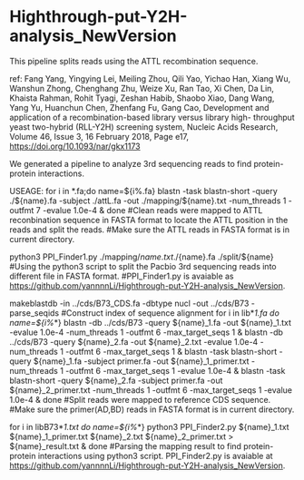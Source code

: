 # Highthrough-put-Y2H-analysis_NewVersion
This pipeline splits reads using the ATTL recombination sequence.

ref:
Fang Yang, Yingying Lei, Meiling Zhou, Qili Yao, Yichao Han, Xiang Wu, Wanshun Zhong, Chenghang Zhu, Weize Xu, Ran Tao, Xi Chen, Da Lin, Khaista Rahman, Rohit Tyagi, Zeshan Habib, Shaobo Xiao, Dang Wang, Yang Yu, Huanchun Chen, Zhenfang Fu, Gang Cao, Development and application of a recombination-based library versus library high- throughput yeast two-hybrid (RLL-Y2H) screening system, Nucleic Acids Research, Volume 46, Issue 3, 16 February 2018, Page e17, https://doi.org/10.1093/nar/gkx1173

We generated a pipeline to analyze 3rd sequencing reads to find protein-protein interactions.

USEAGE:
for i in *.fa;do
name=${i%.fa}
blastn -task blastn-short -query ./${name}.fa -subject ./attL.fa -out ./mapping/${name}.txt -num_threads 1 -outfmt 7 -evalue 1.0e-4 &
done
#Clean reads were mapped to ATTL reconbination sequence in FASTA format to locate the ATTL position in the reads and split the reads.
#Make sure the ATTL reads in FASTA format is in current directory.

python3 PPI_Finder1.py ./mapping/${name}.txt ./${name}.fa ./split/${name}
#Using the python3 script to split the Pacbio 3rd sequencing reads into different file in FASTA format.
#PPI_Finder1.py is avaiable as https://github.com/yannnnLi/Highthrough-put-Y2H-analysis_NewVersion.

makeblastdb -in ../cds/B73_CDS.fa -dbtype nucl -out ../cds/B73 -parse_seqids
#Construct index of sequence alignment
for i in lib*_1.fa
do
name=${i%_*}
blastn -db ../cds/B73 -query ${name}_1.fa -out ${name}_1.txt -evalue 1.0e-4 -num_threads 1 -outfmt 6 -max_target_seqs 1 &
blastn -db ../cds/B73 -query ${name}_2.fa -out ${name}_2.txt -evalue 1.0e-4 -num_threads 1 -outfmt 6 -max_target_seqs 1 &
blastn -task blastn-short -query ${name}_1.fa -subject primer.fa -out ${name}_1_primer.txt -num_threads 1 -outfmt 6 -max_target_seqs 1 -evalue 1.0e-4 &
blastn -task blastn-short -query ${name}_2.fa -subject primer.fa -out ${name}_2_primer.txt -num_threads 1 -outfmt 6 -max_target_seqs 1 -evalue 1.0e-4 &
done
#Split reads were mapped to reference CDS sequence.
#Make sure the primer(AD,BD) reads in FASTA format is in current directory.

for i in libB73*_1.txt
do
name=${i%_*}
python3 PPI_Finder2.py ${name}_1.txt ${name}_1_primer.txt ${name}_2.txt ${name}_2_primer.txt > ${name}_result.txt &
done
#Parsing the mapping result to find protein-protein interactions using python3 script.
PPI_Finder2.py is avaiable at https://github.com/yannnnLi/Highthrough-put-Y2H-analysis_NewVersion.
